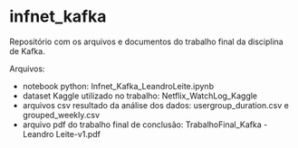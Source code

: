 # infnet_kafka
Repositório com os arquivos e documentos do trabalho final da disciplina de Kafka.

Arquivos:
- notebook python: Infnet_Kafka_LeandroLeite.ipynb
- dataset Kaggle utilizado no trabalho: Netflix_WatchLog_Kaggle
- arquivos csv resultado da análise dos dados: usergroup_duration.csv e grouped_weekly.csv
- arquivo pdf do trabalho final de conclusão: TrabalhoFinal_Kafka - Leandro Leite-v1.pdf
